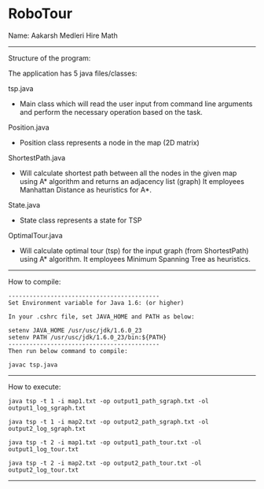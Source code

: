 RoboTour
========

Name: 		Aakarsh Medleri Hire Math

----------------------------------------------------------------------

Structure of the program:

The application has 5 java files/classes:

tsp.java
 - Main class which will read the user input from command line arguments and perform the necessary operation based on the task.

Position.java
 - Position class represents a node in the map (2D matrix)
 
ShortestPath.java
 - Will calculate shortest path between all the nodes in the given map using A* algorithm and returns an adjacency list (graph)
   It employees Manhattan Distance as heuristics for A*.

 State.java
 - State class represents a state for TSP
   
OptimalTour.java
 - Will calculate optimal tour (tsp) for the input graph (from ShortestPath) using A* algorithm.
   It employees Minimum Spanning Tree as heuristics.
   
 ----------------------------------------------------------------------
 
 How to compile:
	
	-------------------------------------------
	Set Environment variable for Java 1.6: (or higher)
	
	In your .cshrc file, set JAVA_HOME and PATH as below:

	setenv JAVA_HOME /usr/usc/jdk/1.6.0_23
	setenv PATH /usr/usc/jdk/1.6.0_23/bin:${PATH}
	-------------------------------------------
	Then run below command to compile:
	
	javac tsp.java

------------------------------------------------------------------------

How to execute:

	java tsp -t 1 -i map1.txt -op output1_path_sgraph.txt -ol output1_log_sgraph.txt
	
	java tsp -t 1 -i map2.txt -op output2_path_sgraph.txt -ol output2_log_sgraph.txt
	
	java tsp -t 2 -i map1.txt -op output1_path_tour.txt -ol output1_log_tour.txt
	
	java tsp -t 2 -i map2.txt -op output2_path_tour.txt -ol output2_log_tour.txt
	
------------------------------------------------------------------------
